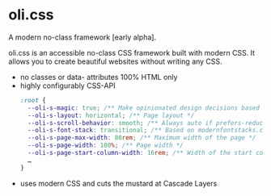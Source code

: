 # oli.css

A modern no-class framework [early alpha].

oli.css is an accessible no-class CSS framework built with modern CSS. It allows you to create beautiful websites without writing any CSS.

* no classes or data- attributes
  100% HTML only
* highly configurably CSS-API
  ```css
  :root {
    --oli-s-magic: true; /** Make opinionated design decisions based on the markup */
    --oli-s-layout: horizontal; /** Page layout */
    --oli-s-scroll-behavior: smooth; /** Always auto if prefers-reduced-motion is active  */
    --oli-s-font-stack: transitional; /** Based on modernfontstacks.com */
    --oli-s-page-max-width: 80rem; /** Maximum width of the page */
    --oli-s-page-width: 100%; /** Page width */
    --oli-s-page-start-column-width: 16rem; /** Width of the start column */
    …
  }
  ```
* uses modern CSS and cuts the mustard at Cascade Layers